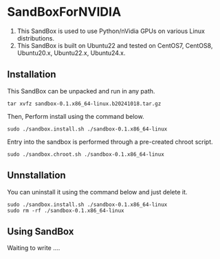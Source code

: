 # SandBoxForNVIDIA

1. This SandBox is used to use Python/nVidia GPUs on various Linux distributions.
2. This SandBox is built on Ubuntu22 and tested on CentOS7, CentOS8, Ubuntu20.x, Ubuntu22.x, Ubuntu24.x.

Installation
------------
This SandBox can be unpacked and run in any path.
```
tar xvfz sandbox-0.1.x86_64-linux.b20241018.tar.gz
```
Then, Perform install using the command below.
```
sudo ./sandbox.install.sh ./sandbox-0.1.x86_64-linux
```
Entry into the sandbox is performed through a pre-created chroot script.
```
sudo ./sandbox.chroot.sh ./sandbox-0.1.x86_64-linux
```
Unnstallation
------------
You can uninstall it using the command below and just delete it.
```
sudo ./sandbox.install.sh ./sandbox-0.1.x86_64-linux
sudo rm -rf ./sandbox-0.1.x86_64-linux
```
Using SandBox
------------
Waiting to write ....
